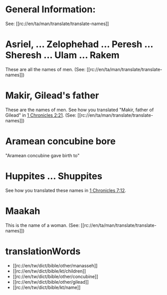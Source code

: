 # General Information:

See: [[rc://en/ta/man/translate/translate-names]]

# Asriel, ... Zelophehad ... Peresh ... Sheresh ... Ulam ... Rakem

These are all the names of men. (See: [[rc://en/ta/man/translate/translate-names]])

# Makir, Gilead's father

These are the names of men. See how you translated "Makir, father of Gilead" in [1 Chronicles 2:21](../02/21.md). (See: [[rc://en/ta/man/translate/translate-names]])

# Aramean concubine bore

"Aramean concubine gave birth to"

# Huppites ... Shuppites

See how you translated these names in [1 Chronicles 7:12](./11.md).

# Maakah

This is the name of a woman. (See: [[rc://en/ta/man/translate/translate-names]])

# translationWords

* [[rc://en/tw/dict/bible/other/manasseh]]
* [[rc://en/tw/dict/bible/kt/children]]
* [[rc://en/tw/dict/bible/other/concubine]]
* [[rc://en/tw/dict/bible/other/gilead]]
* [[rc://en/tw/dict/bible/kt/name]]